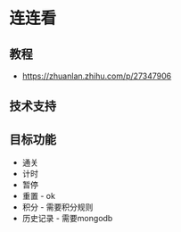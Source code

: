 # 连连看


## 教程
- https://zhuanlan.zhihu.com/p/27347906


## 技术支持


## 目标功能
- 通关
- 计时
- 暂停
- 重置 - ok
- 积分 - 需要积分规则
- 历史记录 - 需要mongodb